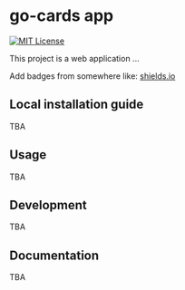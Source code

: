 
# go-cards app
[![MIT License](https://img.shields.io/badge/License-MIT-green.svg)](https://choosealicense.com/licenses/mit/)

This project is a web application ...

Add badges from somewhere like: [shields.io](https://shields.io/)

## Local installation guide
TBA

## Usage
TBA

## Development
TBA

## Documentation
TBA
